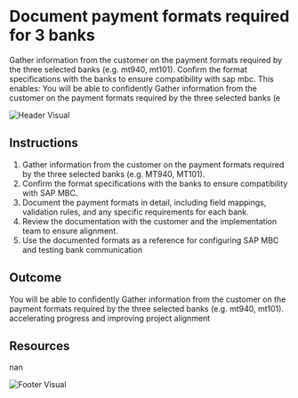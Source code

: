 # Document payment formats required for 3 banks

Gather information from the customer on the payment formats required by the three selected banks (e.g. mt940, mt101). Confirm the format specifications with the banks to ensure compatibility with sap mbc. This enables: You will be able to confidently Gather information from the customer on the payment formats required by the three selected banks (e

![Header Visual](https://raw.githubusercontent.com/BriskenFinancials/use-case-template/main/cards/assets/UC10000426-L-06-top.png)

## Instructions

1. Gather information from the customer on the payment formats required by the three selected banks (e.g. MT940, MT101).
2. Confirm the format specifications with the banks to ensure compatibility with SAP MBC.
3. Document the payment formats in detail, including field mappings, validation rules, and any specific requirements for each bank.
4. Review the documentation with the customer and the implementation team to ensure alignment.
5. Use the documented formats as a reference for configuring SAP MBC and testing bank communication

## Outcome

You will be able to confidently Gather information from the customer on the payment formats required by the three selected banks (e.g. mt940, mt101). accelerating progress and improving project alignment

## Resources

nan

![Footer Visual](https://raw.githubusercontent.com/BriskenFinancials/use-case-template/main/cards/assets/UC10000426-L-06-bottom.png)